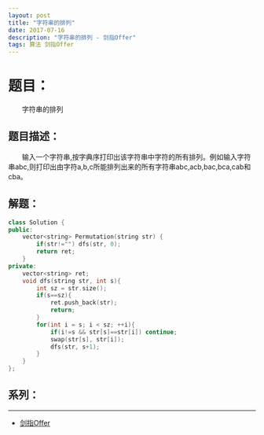 ```yaml
---
layout: post
title: "字符串的排列"
date: 2017-07-16
description: "字符串的排列 - 剑指Offer"
tags: 算法 剑指Offer
---
```


# 题目：
　　字符串的排列

## 题目描述：
　　输入一个字符串,按字典序打印出该字符串中字符的所有排列。例如输入字符串abc,则打印出由字符a,b,c所能排列出来的所有字符串abc,acb,bac,bca,cab和cba。

## 解题：
```c++
class Solution {
public:
    vector<string> Permutation(string str) {       
        if(str!="") dfs(str, 0);
        return ret;
    }
private:
    vector<string> ret;
    void dfs(string str, int s){
        int sz = str.size();
        if(s==sz){
            ret.push_back(str);
            return;
        }
        for(int i = s; i < sz; ++i){
            if(i!=s && str[s]==str[i]) continue;
            swap(str[s], str[i]);
            dfs(str, s+1);
        }
    }  
};
```

## 系列：
---
* [剑指Offer](/2017/06/剑指Offer/)